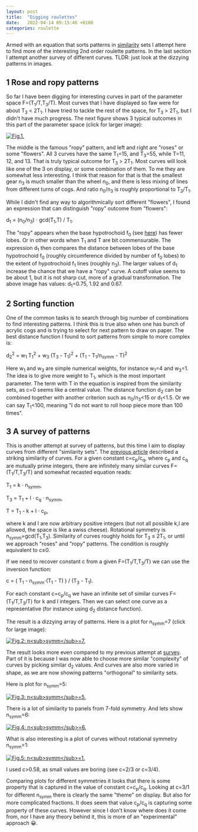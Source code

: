```yaml
---
layout: post
title:  "Digging roulettes"
date:   2022-04-14 09:15:46 +0100
categories: roulette
---
```



Armed with an equation that sorts patterns in [similarity][my-article-6] sets I attempt here to find more of the interesting 2nd order roulette patterns.
In the last section I attempt another survey of different curves.
TLDR: just look at the dizzying patterns in images.


## 1 Rose and ropy patterns 


So far I have been digging for interesting curves in part of the parameter space F=(T<sub>1</sub>/T,T<sub>3</sub>/T).
Most curves that I have displayed so faw were for about T<sub>3</sub> &lt; 2T<sub>1</sub>.
I have tried to tackle the rest of the space, for T<sub>3</sub> &gt; 2T<sub>1</sub>, but I didn't have much progress.
The next figure shows 3 typical outcomes in this part of the parameter space (click for larger image):


<a href="../../../../images/a007-t1_015-t3_055-large.png"><img src="../../../../images/a007-t1_015-t3_055-small.png" alt="Fig.1."></a>


The middle is the famous "ropy" pattern, and left and right are "roses" or some "flowers".
All 3 curves have the same T<sub>1</sub>=15, and T<sub>3</sub>=55, while T=11, 12, and 13.
That is truly typical outcome for T<sub>3</sub> &gt; 2T<sub>1</sub>.
Most curves will look like one of the 3 on display, or some combination of them.
To me they are somewhat less interesting.
I think that reason for that is that the smallest gear n<sub>3</sub> is much smaller than the wheel n<sub>0</sub>,
and there is less mixing of lines from different turns of cogs.
And ratio n<sub>0</sub>/n<sub>3</sub> is roughly proportional to T<sub>3</sub>/T<sub>1</sub>.


While I didn't find any way to algorithmically sort different "flowers", I found an expression that can distinguish
"ropy" outcome from "flowers":


d<sub>1</sub> = (n<sub>0</sub>/n<sub>3</sub>)  ⋅ gcd(T<sub>1</sub>,T) / T<sub>1</sub>.


The "ropy" appears when the base hypotrochoid f<sub>0</sub> (see  [here][my-article-1-section-3]) has fewer lobes. 
Or in other words when T<sub>1</sub> and T are bit commensurable.
The expression d<sub>1</sub> then compares the distance between lobes of the base hypotrochoid f<sub>0</sub> 
(roughly circumference divided by number of f<sub>0</sub> lobes) to the extent 
of hypotrochoid f<sub>1</sub> lines (roughly n<sub>3</sub>).
The larger values of d<sub>1</sub> increase the chance that we have a "ropy" curve. 
A cutoff value seems to be about 1, but it is not sharp cut, more of a gradual transformation.
The above image has values: d<sub>1</sub>=0.75, 1.92 and 0.67.



## 2 Sorting function


One of the common tasks is to search through big number of combinations to find interesting patterns.
I think this is true also when one has bunch of acrylic cogs and is trying to select for next pattern to draw on paper.
The best distance function I found to sort patterns from simple to more complex is:

d<sub>2</sub><sup>2</sup> = 
w<sub>1</sub> T<sub>1</sub><sup>2</sup> +
w<sub>3</sub> (T<sub>3</sub> - T<sub>1</sub>)<sup>2</sup> +
(T<sub>1</sub> - T<sub>1</sub>/n<sub>symm</sub> - T)<sup>2</sup>

Here w<sub>1</sub> and w<sub>3</sub> are simple numerical weights, for instance w<sub>1</sub>=4 and w<sub>3</sub>=1.
The idea is to give more weight to T<sub>1</sub>, which is the most important parameter.
The term with T in the equation is inspired from the similarity sets, as c=0 seems like a central value.
The distance function d<sub>2</sub> can be combined together with another criterion such as n<sub>0</sub>/n<sub>3</sub>&lt;15 or d<sub>1</sub>&lt;1.5.
Or we can say T<sub>1</sub>&lt;100, meaning "I do not want to roll hoop piece more than 100 times".


## 3 A survey of patterns


This is another attempt at survey of patterns, but this time I aim to display curves from different "similarity sets".
The [previous article][my-article-6] described a striking similarity of curves. For a given constant 
c=c<sub>p</sub>/c<sub>q</sub>, where c<sub>p</sub> and c<sub>q</sub> are mutually prime integers, there are 
infinitely many similar curves F=(T<sub>1</sub>/T,T<sub>3</sub>/T) and somewhat recasted equation reads:

T<sub>1</sub> = k ⋅ n<sub>symm</sub>,

T<sub>3</sub> = T<sub>1</sub> + l ⋅ c<sub>q</sub> ⋅ n<sub>symm</sub>,

T = T<sub>1</sub> - k + l ⋅ c<sub>p</sub>,

where k and l are now arbitrary positive integers (but not all possible k,l are allowed, the space is like a swiss cheese).
Rotational symmetry is n<sub>symm</sub>=gcd(T<sub>1</sub>,T<sub>3</sub>).
Similarity of curves roughly holds for T<sub>3</sub> &le; 2T<sub>1</sub>,
or until we approach "roses" and "ropy" patterns. The condition is roughly equivalent to c&ge;0. 


If we need to recover constant c from a given F=(T<sub>1</sub>/T,T<sub>3</sub>/T) we can use the inversion function:

c  = ( T<sub>1</sub> - n<sub>symm</sub>⋅(T<sub>1</sub> - T) ) / (T<sub>3</sub> - T<sub>1</sub>).




For each constant c=c<sub>p</sub>/c<sub>q</sub> we have an infinite set of similar curves  F=(T<sub>1</sub>/T,T<sub>3</sub>/T) for k and l integers.
Then we can select one curve as a representative (for instance using d<sub>2</sub> distance function).


The result is a dizzying array of patterns. Here is a plot for n<sub>symm</sub>=7 (click for large image):

<a href="../../../../images/a007-nsymm07-8x5-large.png"><img src="../../../../images/a007-nsymm07-8x5-small.png" alt="Fig.2: n<sub>symm</sub>=7."></a>


The result looks more even compared to my previous attempt at [survey][my-article-4].
Part of it is because I was now able to choose more similar "complexity" of curves by picking similar d<sub>2</sub> values.
And curves are also more varied in shape, as we are now showing patterns "orthogonal" to similarity sets.



Here is plot for n<sub>symm</sub>=5:


<a href="../../../../images/a007-nsymm05-8x5-large.png"><img src="../../../../images/a007-nsymm05-8x5-small.png" alt="Fig.3: n<sub>symm</sub>=5."></a>


There is a lot of similarity to panels from 7-fold symmetry.
And lets show n<sub>symm</sub>=6:


<a href="../../../../images/a007-nsymm06-8x5-large.png"><img src="../../../../images/a007-nsymm06-8x5-small.png" alt="Fig.4: n<sub>symm</sub>=6."></a>


What is also interesting is a plot of curves without rotational symmetry n<sub>symm</sub>=1:


<a href="../../../../images/a007-nsymm01-8x5-large.png"><img src="../../../../images/a007-nsymm01-8x5-small.png" alt="Fig.5: n<sub>symm</sub>=1."></a>


I used c&gt;0.58, as small values are boring (see c=2/3 or c=3/4).


Comparing plots for different symmetries it looks that there is some property that is captured in the value of constant
c=c<sub>p</sub>/c<sub>q</sub>.  Looking at c=3/1 for different n<sub>symm</sub> there is clearly the same "theme" on display.
But also for more complicated fractions. 
It does seem that value c<sub>p</sub>/c<sub>q</sub> is capturing some property of these curves.
However since I don't know where does it come from, nor I have any theory behind it, this is more of 
an "experimental" approach 😀.






[my-article-1]:          https://glagolj.github.io/gg-blog/roulette/2022/03/14/second-order-roulette.html
[my-article-1-section-8]:          https://glagolj.github.io/gg-blog/roulette/2022/03/14/second-order-roulette.html#8-inversion-from-frequencies
[my-article-1-section-3]:          https://glagolj.github.io/gg-blog/roulette/2022/03/14/second-order-roulette.html#3-two-special-cases-and-f_0-and-f_1
[my-article-2]:          https://glagolj.github.io/gg-blog/roulette/2022/03/25/grid-of-roulettes.html
[my-article-3]:          https://glagolj.github.io/gg-blog/roulette/2022/03/27/roulette-parameters.html
[my-article-4]:          https://glagolj.github.io/gg-blog/roulette/2022/03/29/survey-of-roulettes.html
[my-article-5]:          https://glagolj.github.io/gg-blog/roulette/2022/04/04/unexpected-similarity.html
[my-article-6]:          https://glagolj.github.io/gg-blog/roulette/2022/04/07/and-another-similarity.html

